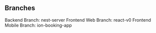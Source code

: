 
## Branches
Backend Branch: nest-server
Frontend Web Branch: react-v0
Frontend Mobile Branch: ion-booking-app
